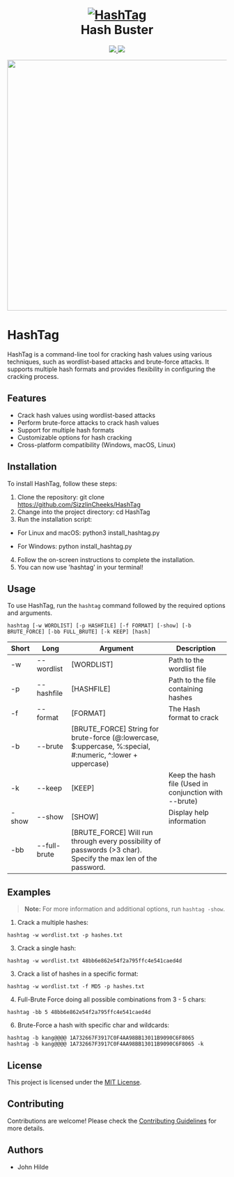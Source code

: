 <h1 align="center">
  <br>
  <a href="https://github.com/SizzlinCheeks/HashTag"><img src="" alt="HashTag"></a>
  <br>
  Hash Buster
  <br>
</h1>

<p align="center">
  <a href="https://github.com/SizzlinCheeks/HashTag/releases">
    <img src="https://img.shields.io/github/v/release/SizzlinCheeks/HashTag.svg">
  </a>
  <a href="https://github.com/SizzlinCheeks/HashTag/issues?q=is%3Aissue+is%3Aclosed">
      <img src="https://img.shields.io/github/issues-closed-raw/SizzlinCheeks/HashTag.svg">
  </a>
</p>

<img width="576" src="https://github.com/SizzlinCheeks/HashTag/assets/72412221/295d2026-f4da-4def-bb26-3e2f3cfec2ad">


# HashTag

HashTag is a command-line tool for cracking hash values using various techniques, such as wordlist-based attacks and brute-force attacks. It supports multiple hash formats and provides flexibility in configuring the cracking process.

## Features

- Crack hash values using wordlist-based attacks
- Perform brute-force attacks to crack hash values
- Support for multiple hash formats
- Customizable options for hash cracking
- Cross-platform compatibility (Windows, macOS, Linux)

## Installation

To install HashTag, follow these steps:

1. Clone the repository: git clone https://github.com/SizzlinCheeks/HashTag
2. Change into the project directory: cd HashTag
3. Run the installation script:

  - For Linux and macOS: python3 install_hashtag.py
   
  - For Windows: python install_hashtag.py

4. Follow the on-screen instructions to complete the installation.
5. You can now use 'hashtag' in your terminal!

## Usage

To use HashTag, run the `hashtag` command followed by the required options and arguments.

```
hashtag [-w WORDLIST] [-p HASHFILE] [-f FORMAT] [-show] [-b BRUTE_FORCE] [-bb FULL_BRUTE] [-k KEEP] [hash]
```

| Short | Long         | Argument    | Description                                                      
|-------|--------------|-------------|------------------------------------------------------------------
| -w    | --wordlist   | [WORDLIST]  | Path to the wordlist file                                        
| -p    | --hashfile   | [HASHFILE]  | Path to the file containing hashes                               
| -f    | --format     | [FORMAT]    | The Hash format to crack                                         
| -b    | --brute      | [BRUTE_FORCE] String for brute-force (@:lowercase, $:uppercase, %:special, #:numeric, ^:lower + uppercase) |
| -k    | --keep       | [KEEP]      | Keep the hash file (Used in conjunction with --brute)            
| -show | --show       | [SHOW]      | Display help information                                         
| -bb   | --full-brute | [BRUTE_FORCE] Will run through every possibility of passwords (>3 char). Specify the max len of the password.


## Examples

> **Note:** For more information and additional options, run `hashtag -show`.


1. Crack a multiple hashes:
 ```
hashtag -w wordlist.txt -p hashes.txt
 ```
3. Crack a single hash:
 ```  
hashtag -w wordlist.txt 48bb6e862e54f2a795ffc4e541caed4d
 ```
3. Crack a list of hashes in a specific format:
 ```
hashtag -w wordlist.txt -f MD5 -p hashes.txt
 ```
4. Full-Brute Force doing all possible combinations from 3 - 5 chars:
```
hashtag -bb 5 48bb6e862e54f2a795ffc4e541caed4d
```
6. Brute-Force a hash with specific char and wildcards:
```
hashtag -b kang@@@@ 1A732667F3917C0F4AA98BB13011B9090C6F8065
hashtag -b kang@@@@ 1A732667F3917C0F4AA98BB13011B9090C6F8065 -k
```

## License

This project is licensed under the [MIT License](LICENSE).

## Contributing

Contributions are welcome! Please check the [Contributing Guidelines](CONTRIBUTING.md) for more details.

## Authors

- John Hilde








